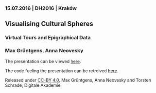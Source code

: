 ### 15.07.2016 | DH2016 | Kraków

## Visualising Cultural Spheres

### Virtual Tours and Epigraphical Data

### Max Grüntgens, Anna Neovesky

The presentation can be viewed <a href="https://digicademy.github.io/DH16_VCS_B43/#/step-1">here</a>.

The code fueling the presentation can be retreived <a href="https://github.com/digicademy/DH16_VCS_B43">here</a>.

Released under [CC-BY 4.0](https://creativecommons.org/licenses/by/4.0/), Max Grüntgens, Anna Neovesky and Torsten Schrade; Digitale Akademie
